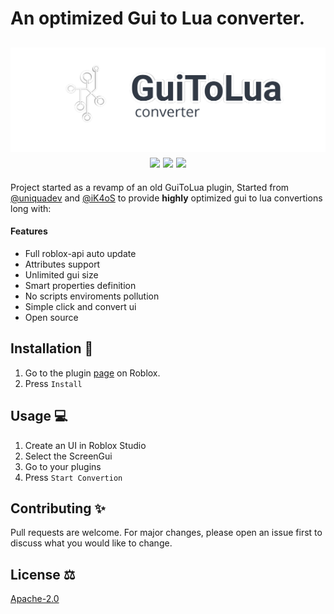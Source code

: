 # An optimized Gui to Lua converter.

<h2 align="center"> 
  <a href="https://www.roblox.com/library/10139235293/">
    <img src="logo_outlined.png" width="700" alt="G2L logo">
  </a>
  <br>
  <img src="https://img.shields.io/github/stars/uniquadev/GuiToLuaConverter?color=%238dc776&labelColor=%23101415&style=for-the-badge">
  <img src="https://img.shields.io/github/forks/uniquadev/GuiToLuaConverter?color=%2384a0c6&labelColor=%23101415&style=for-the-badge">
  <img src="https://img.shields.io/github/repo-size/uniquadev/GuiToLuaConverter?color=%23f65b5b&labelColor=%23101415&style=for-the-badge">
</h2>

Project started as a revamp of an old GuiToLua plugin, Started from [@uniquadev](https://github.com/uniquadev) and [@iK4oS](https://github.com/ik4oS) to provide **highly** optimized gui to lua convertions long with:
#### Features
* Full roblox-api auto update
* Attributes support
* Unlimited gui size
* Smart properties definition
* No scripts enviroments pollution
* Simple click and convert ui
* Open source

## Installation 🧰

1. Go to the plugin [page](https://www.roblox.com/library/10139235293/) on Roblox.
1. Press `Install`

## Usage 💻

1. Create an UI in Roblox Studio
1. Select the ScreenGui
1. Go to your plugins
1. Press `Start Convertion`


## Contributing ✨
Pull requests are welcome. For major changes, please open an issue first to discuss what you would like to change.

## License ⚖
[Apache-2.0](https://choosealicense.com/licenses/apache-2.0/)
